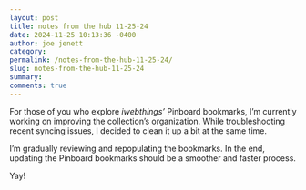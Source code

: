 ```yaml
---
layout: post
title: notes from the hub 11-25-24
date: 2024-11-25 10:13:36 -0400
author: joe jenett
category: 
permalink: /notes-from-the-hub-11-25-24/
slug: notes-from-the-hub-11-25-24
summary: 
comments: true
---
```

For those of you who explore _iwebthings’_ Pinboard bookmarks, I’m currently working on improving the collection’s organization. While troubleshooting recent syncing issues, I decided to clean it up a bit at the same time.

I’m gradually reviewing and repopulating the bookmarks. In the end, updating the Pinboard bookmarks should be a smoother and faster process.

Yay!

<a href="https://brid.gy/publish/mastodon"></a>